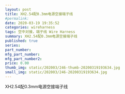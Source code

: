```yaml
---
layout: post
title: XH2.54配0.3mm电源空接端子线
#permalink: 
date: 2020-03-19 19:35:52
categories: wireharness
tags: 空中对接，端子线 Wire Harness
summary: XH2.54配0.3mm电源空接端子线
published: true 
series: 
part_number: 
mfg_part_number: 
mfg_part_number2: 
price: 0.00
thumb_img: static/202003/246-thumb-20200319193634.jpg
small_img: static/202003/246-20200319193634.jpg
---
```



XH2.54配0.3mm电源空接端子线